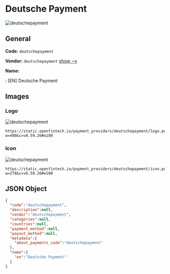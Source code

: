 
# Deutsche Payment 
![deutschepayment](https://static.openfintech.io/payment_providers/deutschepayment/logo.png?w=400&c=v0.59.26#w100)  

## General 
 
**Code:** `deutschepayment` 
 
**Vendor:** `deutschepayment` [show -->](/vendors/deutschepayment/) 
 
**Name:** 
 
:	[EN] Deutsche Payment 
 

## Images 

### Logo 
 
![deutschepayment](https://static.openfintech.io/payment_providers/deutschepayment/logo.png?w=400&c=v0.59.26#w100)  

```
https://static.openfintech.io/payment_providers/deutschepayment/logo.png?w=400&c=v0.59.26#w100
```  

### Icon 
 
![deutschepayment](https://static.openfintech.io/payment_providers/deutschepayment/icon.png?w=278&c=v0.59.26#w100)  

```
https://static.openfintech.io/payment_providers/deutschepayment/icon.png?w=278&c=v0.59.26#w100
```  

## JSON Object 

```json
{
  "code":"deutschepayment",
  "description":null,
  "vendor":"deutschepayment",
  "categories":null,
  "countries":null,
  "payment_method":null,
  "payout_method":null,
  "metadata":{
    "about_payments_code":"deutschepayment"
  },
  "name":{
    "en":"Deutsche Payment"
  }
}
```  
